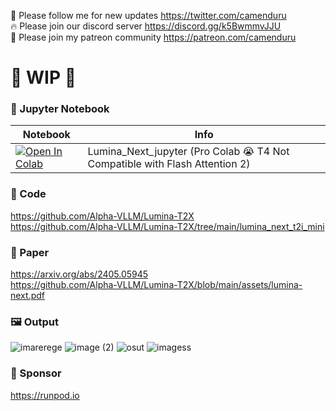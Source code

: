 🐣 Please follow me for new updates https://twitter.com/camenduru <br />
🔥 Please join our discord server https://discord.gg/k5BwmmvJJU <br />
🥳 Please join my patreon community https://patreon.com/camenduru <br />

# 🚦 WIP 🚦

### 🍊 Jupyter Notebook

| Notebook | Info
| --- | --- |
[![Open In Colab](https://colab.research.google.com/assets/colab-badge.svg)](https://colab.research.google.com/github/camenduru/Lumina-Next-jupyter/blob/main/Lumina_Next_jupyter.ipynb) | Lumina_Next_jupyter (Pro Colab 😭 T4 Not Compatible with Flash Attention 2)

### 🧬 Code
https://github.com/Alpha-VLLM/Lumina-T2X <br />
https://github.com/Alpha-VLLM/Lumina-T2X/tree/main/lumina_next_t2i_mini <br />

### 📄 Paper
https://arxiv.org/abs/2405.05945 <br />
https://github.com/Alpha-VLLM/Lumina-T2X/blob/main/assets/lumina-next.pdf <br />

### 🖼 Output
![imarerege](https://github.com/camenduru/Lumina-Next-jupyter/assets/54370274/7b1d7eb2-1e94-4230-bfd4-14dd41ca5ced)
![image (2)](https://github.com/camenduru/Lumina-Next-jupyter/assets/54370274/46cc2345-cb13-4871-804e-9a5dd452d64e)
![osut](https://github.com/camenduru/Lumina-Next-jupyter/assets/54370274/bfeb704f-a086-4ba3-b57b-5da935ecdede)
![imagess](https://github.com/camenduru/Lumina-Next-jupyter/assets/54370274/012ef2a1-9a2b-4444-b497-946f99f0d768)

### 🏢 Sponsor
https://runpod.io
